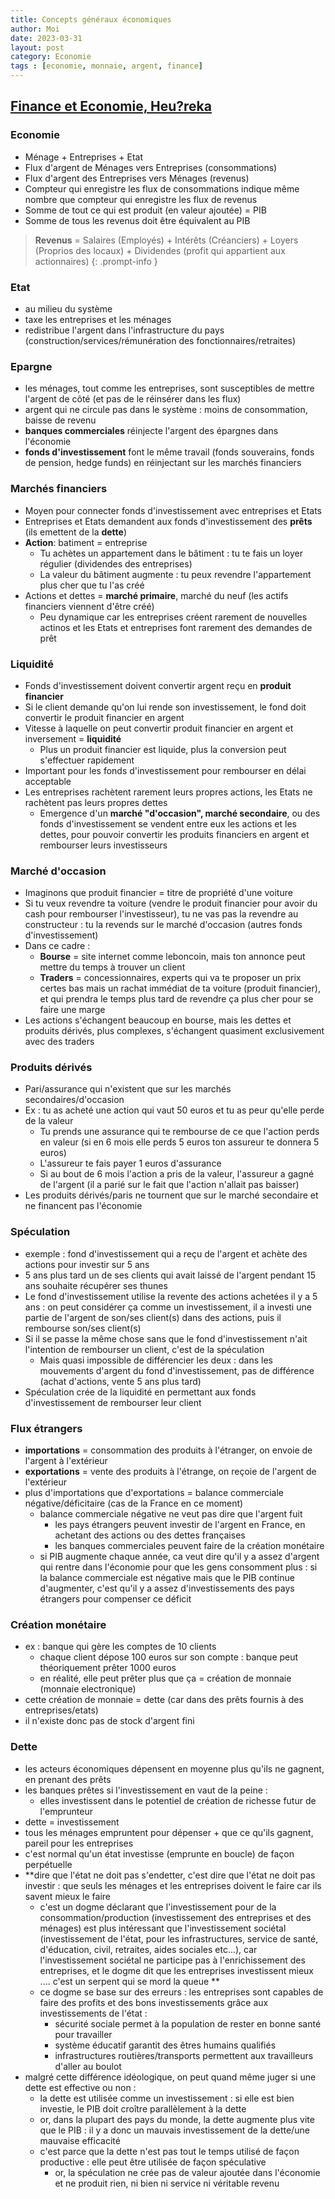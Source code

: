 ```yaml
---
title: Concepts généraux économiques
author: Moi
date: 2023-03-31
layout: post
category: Economie
tags : [economie, monnaie, argent, finance]
---
```


## [Finance et Economie, Heu?reka](https://www.youtube.com/watch?v=7kYXEBHePJc)

### Economie
- Ménage + Entreprises + Etat
- Flux d'argent de Ménages vers Entreprises (consommations)
- Flux d'argent des Entreprises vers Ménages (revenus)
- Compteur qui enregistre les flux de consommations indique même nombre que compteur qui enregistre les flux de revenus
- Somme de tout ce qui est produit (en valeur ajoutée) = PIB
- Somme de tous les revenus doit être équivalent au PIB

> **Revenus** = Salaires (Employés) + Intérêts (Créanciers) + Loyers (Proprios des locaux) + Dividendes (profit qui appartient aux actionnaires)
{: .prompt-info }

### Etat 
- au milieu du système
- taxe les entreprises et les ménages
- redistribue l'argent dans l'infrastructure du pays (construction/services/rémunération des fonctionnaires/retraites)

### Epargne
- les ménages, tout comme les entreprises, sont susceptibles de mettre l'argent de côté (et pas de le réinsérer dans les flux)
- argent qui ne circule pas dans le système : moins de consommation, baisse de revenu
- **banques commerciales** réinjecte l'argent des épargnes dans l'économie
- **fonds d'investissement** font le même travail (fonds souverains, fonds de pension, hedge funds) en réinjectant sur les marchés financiers

### Marchés financiers
- Moyen pour connecter fonds d'investissement avec entreprises et Etats
- Entreprises et Etats demandent aux fonds d'investissement des **prêts** (ils emettent de la **dette**)
- **Action**: batiment = entreprise
	+ Tu achètes un appartement dans le bâtiment : tu te fais un loyer régulier (dividendes des entreprises)
	+ La valeur du bâtiment augmente : tu peux revendre l'appartement plus cher que tu l'as créé
- Actions et dettes = **marché primaire**, marché du neuf (les actifs financiers viennent d'être créé)
	+ Peu dynamique car les entreprises créent rarement de nouvelles actinos et les Etats et entreprises font rarement des demandes de prêt

### Liquidité
- Fonds d'investissement doivent convertir argent reçu en **produit financier**
- Si le client demande qu'on lui rende son investissement, le fond doit convertir le produit financier en argent
- Vitesse à laquelle on peut convertir produit financier en argent et inversement = **liquidité**
	+ Plus un produit financier est liquide, plus la conversion peut s'effectuer rapidement
- Important pour les fonds d'investissement pour rembourser en délai acceptable
- Les entreprises rachètent rarement leurs propres actions, les Etats ne rachètent pas leurs propres dettes
	+ Emergence d'un **marché "d'occasion", marché secondaire**, ou des fonds d'investissement se vendent entre eux les actions et les dettes, pour pouvoir convertir les produits financiers en argent et rembourser leurs investisseurs

### Marché d'occasion
- Imaginons que produit financier = titre de propriété d'une voiture
- Si tu veux revendre ta voiture (vendre le produit financier pour avoir du cash pour rembourser l'investisseur), tu ne vas pas la revendre au constructeur : tu la revends sur le marché d'occasion (autres fonds d'investissement)
- Dans ce cadre :
	+ **Bourse** = site internet comme leboncoin, mais ton annonce peut mettre du temps à trouver un client
	+ **Traders** = concessionnaires, experts qui va te proposer un prix certes bas mais un rachat immédiat de ta voiture (produit financier), et qui prendra le temps plus tard de revendre ça plus cher pour se faire une marge
- Les actions s'échangent beaucoup en bourse, mais les dettes et produits dérivés, plus complexes, s'échangent quasiment exclusivement avec des traders

### Produits dérivés
- Pari/assurance qui n'existent que sur les marchés secondaires/d'occasion
- Ex : tu as acheté une action qui vaut 50 euros et tu as peur qu'elle perde de la valeur
	+ Tu prends une assurance qui te rembourse de ce que l'action perds en valeur (si en 6 mois elle perds 5 euros ton assureur te donnera 5 euros)
	+ L'assureur te fais payer 1 euros d'assurance
	+ Si au bout de 6 mois l'action a pris de la valeur, l'assureur a gagné de l'argent (il a parié sur le fait que l'action n'allait pas baisser)
- Les produits dérivés/paris ne tournent que sur le marché secondaire et ne financent pas l'économie

### Spéculation
- exemple : fond d'investissement qui a reçu de l'argent et achète des actions pour investir sur 5 ans
- 5 ans plus tard un de ses clients qui avait laissé de l'argent pendant 15 ans souhaite récupérer ses thunes
- Le fond d'investissement utilise la revente des actions achetées il y a 5 ans : on peut considérer ça comme un investissement, il a investi une partie de l'argent de son/ses client(s) dans des actions, puis il rembourse son/ses client(s)
- Si il se passe la même chose sans que le fond d'investissement n'ait l'intention de rembourser un client, c'est de la spéculation
	+ Mais quasi impossible de différencier les deux : dans les mouvements d'argent du fond d'investissement, pas de différence (achat d'actions, vente 5 ans plus tard)
- Spéculation crée de la liquidité en permettant aux fonds d'investissement de rembourser leur client

### Flux étrangers
- **importations** = consommation des produits à l'étranger, on envoie de l'argent à l'extérieur
- **exportations** = vente des produits à l'étrange, on reçoie de l'argent de l'extérieur
- plus d'importations que d'exportations = balance commerciale négative/déficitaire (cas de la France en ce moment)
	- balance commerciale négative ne veut pas dire que l'argent fuit
		- les pays étrangers peuvent investir de l'argent en France, en achetant des actions ou des dettes françaises
		- les banques commerciales peuvent faire de la création monétaire
	- si PIB augmente chaque année, ca veut dire qu'il y a assez d'argent qui rentre dans l'économie pour que les gens consomment plus : si la balance commerciale est négative mais que le PIB continue d'augmenter, c'est qu'il y a assez d'investissements des pays étrangers pour compenser ce déficit

### Création monétaire
- ex : banque qui gère les comptes de 10 clients
	- chaque client dépose 100 euros sur son compte : banque peut théoriquement prêter 1000 euros
	- en réalité, elle peut prêter plus que ça = création de monnaie (monnaie electronique)
- cette création de monnaie = dette (car dans des prêts fournis à des entreprises/etats)
- il n'existe donc pas de stock d'argent fini

### Dette
- les acteurs économiques dépensent en moyenne plus qu'ils ne gagnent, en prenant des prêts
- les banques prêtes si l'investissement en vaut de la peine : 
	- elles investissent dans le potentiel de création de richesse futur de l'emprunteur
- dette = investissement
- tous les ménages empruntent pour dépenser + que ce qu'ils gagnent, pareil pour les entreprises
- c'est normal qu'un état investisse (emprunte en boucle) de façon perpétuelle
- **dire que l'état ne doit pas s'endetter, c'est dire que l'état ne doit pas investir : que seuls les ménages et les entreprises doivent le faire car ils savent mieux le faire
	- c'est un dogme déclarant que l'investissement pour de la consommation/production (investissement des entreprises et des ménages) est plus intéressant que l'investissement sociétal (investissement de l'état, pour les infrastructures, service de santé, d'éducation, civil, retraites, aides sociales etc...), car l'investissement sociétal ne participe pas à l'enrichissement des entreprises, et le dogme dit que les entreprises investissent mieux .... c'est un serpent qui se mord la queue **
	- ce dogme se base sur des erreurs : les entreprises sont capables de faire des profits et des bons investissements grâce aux investissements de l'état :
		- sécurité sociale permet à la population de rester en bonne santé pour travailler
		- système éducatif garantit des êtres humains qualifiés
		- infrastructures routières/transports permettent aux travailleurs d'aller au boulot
- malgré cette différence idéologique, on peut quand même juger si une dette est effective ou non :
	- la dette est utilisée comme un investissement : si elle est bien investie, le PIB doit croître parallèlement à la dette
	- or, dans la plupart des pays du monde, la dette augmente plus vite que le PIB : il y a donc un mauvais investissement de la dette/une mauvaise efficacité
	- c'est parce que la dette n'est pas tout le temps utilisé de façon productive : elle peut être utilisée de façon spéculative
		- or, la spéculation ne crée pas de valeur ajoutée dans l'économie et ne produit rien, ni bien ni service ni véritable revenu

	